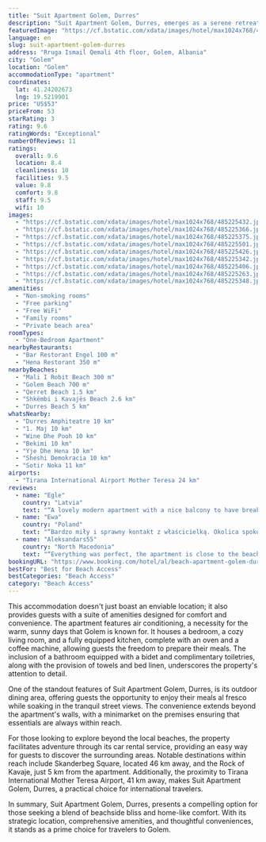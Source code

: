 ```yaml
---
title: "Suit Apartment Golem, Durres"
description: "Suit Apartment Golem, Durres, emerges as a serene retreat in the vibrant heart of Golem, offering guests a unique blend of convenience and tranquility."
featuredImage: "https://cf.bstatic.com/xdata/images/hotel/max1024x768/485225432.jpg?k=8f2fde365a7fa7c33ab9be56709dea21a948f013af4451229bb432fc2ff1aad4&o=&hp=1"
language: en
slug: suit-apartment-golem-durres
address: "Rruga Ismail Qemali 4th floor, Golem, Albania"
city: "Golem"
location: "Golem"
accommodationType: "apartment"
coordinates:
  lat: 41.24202673
  lng: 19.5219901
price: "US$53"
priceFrom: 53
starRating: 3
rating: 9.6
ratingWords: "Exceptional"
numberOfReviews: 11
ratings:
  overall: 9.6
  location: 8.4
  cleanliness: 10
  facilities: 9.5
  value: 9.8
  comfort: 9.8
  staff: 9.5
  wifi: 10
images:
  - "https://cf.bstatic.com/xdata/images/hotel/max1024x768/485225432.jpg?k=8f2fde365a7fa7c33ab9be56709dea21a948f013af4451229bb432fc2ff1aad4&o=&hp=1"
  - "https://cf.bstatic.com/xdata/images/hotel/max1024x768/485225366.jpg?k=025d8b8daa5bd0a240b4b5c040e0fd5a690702529766efe115f98f1a14b44e6a&o=&hp=1"
  - "https://cf.bstatic.com/xdata/images/hotel/max1024x768/485225375.jpg?k=18f4a331fbb15d5df3f763fc70eb724b599d733e802f6751fe33d4e64383bd03&o=&hp=1"
  - "https://cf.bstatic.com/xdata/images/hotel/max1024x768/485225501.jpg?k=0be9a6fa6a11ade37d3e2a58b11b4017baf2e63e608dfbcf42271ed471b5639b&o=&hp=1"
  - "https://cf.bstatic.com/xdata/images/hotel/max1024x768/485225426.jpg?k=4fb0bc5dd3e111608eefb348daf96b239277b8fb7ea35b0706e9edbe0a5ae2ba&o=&hp=1"
  - "https://cf.bstatic.com/xdata/images/hotel/max1024x768/485225342.jpg?k=59187022dcfafde48f08979a1f88a0d30e015b1831aca22693254d0ccf87e8fc&o=&hp=1"
  - "https://cf.bstatic.com/xdata/images/hotel/max1024x768/485225406.jpg?k=7a83e523e9f974ce4daea912a08601a0a65555efa7e57d1609921f8d199a1801&o=&hp=1"
  - "https://cf.bstatic.com/xdata/images/hotel/max1024x768/485225263.jpg?k=7f7b71c3a9879db83844974e51c1470e309b6551ecf8048847db93d9d8bc2de9&o=&hp=1"
  - "https://cf.bstatic.com/xdata/images/hotel/max1024x768/485225348.jpg?k=c643d6db01844ed7432cb0ab515e54bd382b29b430a0aed50cd7534185f483fc&o=&hp=1"
amenities:
  - "Non-smoking rooms"
  - "Free parking"
  - "Free WiFi"
  - "Family rooms"
  - "Private beach area"
roomTypes:
  - "One-Bedroom Apartment"
nearbyRestaurants:
  - "Bar Restorant Engel 100 m"
  - "Hena Restorant 350 m"
nearbyBeaches:
  - "Mali I Robit Beach 300 m"
  - "Golem Beach 700 m"
  - "Qerret Beach 1.5 km"
  - "Shkëmbi i Kavajës Beach 2.6 km"
  - "Durres Beach 5 km"
whatsNearby:
  - "Durres Amphiteatre 10 km"
  - "1. Maj 10 km"
  - "Wine Dhe Pooh 10 km"
  - "Bekimi 10 km"
  - "Yje Dhe Hena 10 km"
  - "Sheshi Demokracia 10 km"
  - "Sotir Noka 11 km"
airports:
  - "Tirana International Airport Mother Teresa 24 km"
reviews:
  - name: "Egle"
    country: "Latvia"
    text: "“A lovely modern apartment with a nice balcony to have breakfast or just to relax. Well equipped. Really comfortable beds. The host was very flexible with arrival and departure times.”"
  - name: "Ewa"
    country: "Poland"
    text: "“Bardzo miły i sprawny kontakt z właścicielką. Okolica spokojna, dużo hoteli i knajpek, blisko do plaży. Apartament znajduje się na 4 piętrze stosunkowo nowego budynku mieszkalnego. Bardzo wygodne łóżka, klimatyzatory w obu pokojach, wygodna łazienka.”"
  - name: "Aleksandars55"
    country: "North Macedonia"
    text: "“Everything was perfect, the apartment is close to the beach, and it has everything you might need while staying there. I would recommend it to anyone”"
bookingURL: "https://www.booking.com/hotel/al/beach-apartment-golem-durres-golem.en-gb.html?aid=8035640"
bestFor: "Best for Beach Access"
bestCategories: "Beach Access"
category: "Beach Access"
---
```


This accommodation doesn't just boast an enviable location; it also provides guests with a suite of amenities designed for comfort and convenience. The apartment features air conditioning, a necessity for the warm, sunny days that Golem is known for. It houses a bedroom, a cozy living room, and a fully equipped kitchen, complete with an oven and a coffee machine, allowing guests the freedom to prepare their meals. The inclusion of a bathroom equipped with a bidet and complimentary toiletries, along with the provision of towels and bed linen, underscores the property's attention to detail.

One of the standout features of Suit Apartment Golem, Durres, is its outdoor dining area, offering guests the opportunity to enjoy their meals al fresco while soaking in the tranquil street views. The convenience extends beyond the apartment's walls, with a minimarket on the premises ensuring that essentials are always within reach.

For those looking to explore beyond the local beaches, the property facilitates adventure through its car rental service, providing an easy way for guests to discover the surrounding areas. Notable destinations within reach include Skanderbeg Square, located 46 km away, and the Rock of Kavaje, just 5 km from the apartment. Additionally, the proximity to Tirana International Mother Teresa Airport, 41 km away, makes Suit Apartment Golem, Durres, a practical choice for international travelers.

In summary, Suit Apartment Golem, Durres, presents a compelling option for those seeking a blend of beachside bliss and home-like comfort. With its strategic location, comprehensive amenities, and thoughtful conveniences, it stands as a prime choice for travelers to Golem.